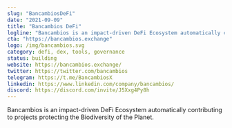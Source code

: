 ```yaml
---
slug: "BancambiosDeFi"
date: "2021-09-09"
title: "Bancambios DeFi"
logline: "Bancambios is an impact-driven DeFi Ecosystem automatically contributing to projects protecting the Biodiversity of the Planet."
cta: "https://bancambios.exchange"
logo: /img/bancambios.svg
category: defi, dex, tools, governance
status: building
website: https://bancambios.exchange/
twitter: https://twitter.com/bancambios
telegram: https://t.me/BancambiosX
linkedin: https://www.linkedin.com/company/bancambios/
discord: https://discord.com/invite/J5Xxg4Py8h
---
```


Bancambios is an impact-driven DeFi Ecosystem automatically contributing to projects protecting the Biodiversity of the Planet.
